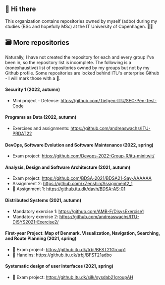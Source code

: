 ## 👋 Hi there
This organization contains repositories owned by myself (adbo) during my studies (BSc and hopefully MSc) at the IT University of Copenhagen. 👨‍🎓

## 🗃️ More repositories
Naturally, I have not created the repository for each and every group I've been in, so the repository list is incomplete. The following is a (nonexhaustive) list of repositories owned by my groups but not by my Github profile. Some repositories are locked behind ITU's enterprise Github - I will mark those with a 🔐.

#### Security 1 (2022, autumn)
- Mini project - Defense: https://github.com/Tietgen-ITU/SEC-Pen-Test-Code

#### Programs as Data (2022, autumn)
- Exercises and assignments: https://github.com/andreaswachs/ITU-PRDAT22

#### DevOps, Software Evolution and Software Maintenance (2022, spring)
- Exam project: https://github.com/Devops-2022-Group-R/itu-minitwit/

#### Analysis, Design and Software Architecture (2021, autumn)
- Exam project: https://github.com/BDSA-2021/BDSA21-Say-AAAAAA
- Assignment 2: https://github.com/xZenshin/Assignment2_1
- 🔐 Assignment 1: https://github.itu.dk/davh/BDSA-AS-01

#### Distributed Systems (2021, autumn)
- Mandatory exercise 1: https://github.com/AMB-F/DisysExercise1
- Mandatory exercise 2: https://github.com/andreaswachs/ITU-DISYS2021-Exercise2/

#### First-year Project: Map of Denmark. Visualization, Navigation, Searching, and Route Planning (2021, spring)
- 🔐 Exam project: https://github.itu.dk/trbj/BFST21Group1
- 🔐 Handins: https://github.itu.dk/trbj/BFST21adbo

#### Systematic design of user interfaces (2021, spring)
- 🔐 Exam project: https://github.itu.dk/silk/sysdab21groupAH
